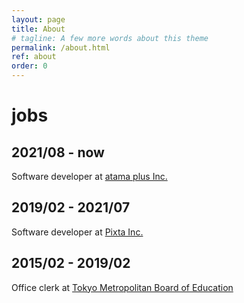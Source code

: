 ```yaml
---
layout: page
title: About
# tagline: A few more words about this theme
permalink: /about.html
ref: about
order: 0
---
```


# jobs

## 2021/08 - now

Software developer at [atama plus Inc.](https://corp.atama.plus/company/)

## 2019/02 - 2021/07

Software developer at [Pixta Inc.](https://pixta.co.jp/en)

## 2015/02 - 2019/02

Office clerk at [Tokyo Metropolitan Board of Education](https://www.kyoiku.metro.tokyo.lg.jp/en/)

<!-- This is the base Jekyll theme. You can find out more info about customizing your Jekyll theme, as well as basic Jekyll usage documentation at [jekyllrb.com](https://jekyllrb.com/)

You can find the source code for Minima at GitHub:
[jekyll][jekyll-organization] /
[minima](https://github.com/jekyll/minima)

You can find the source code for Jekyll at GitHub:
[jekyll][jekyll-organization] /
[jekyll](https://github.com/jekyll/jekyll)


[jekyll-organization]: https://github.com/jekyll -->
